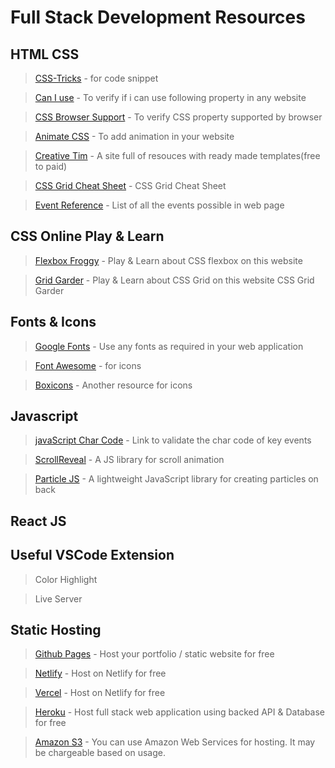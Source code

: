 # Full Stack Development Resources

## HTML CSS

> [CSS-Tricks](https://css-tricks.com/) - for code snippet

> [Can I use](https://caniuse.com/) - To verify if i can use following property in any website

> [CSS Browser Support](https://www.w3schools.com/cssref/css3_browsersupport.asp) - To verify CSS property supported by browser

> [Animate CSS](https://animate.style/) - To add animation in your website

> [Creative Tim](https://www.creative-tim.com/) - A site full of resouces with ready made templates(free to paid)

> [CSS Grid Cheat Sheet](https://grid.malven.co/) - CSS Grid Cheat Sheet

> [Event Reference](https://developer.mozilla.org/en-US/docs/Web/Events) - List of all the events possible in web page

## CSS Online Play & Learn 

> [Flexbox Froggy](https://flexboxfroggy.com/) - Play & Learn about CSS flexbox on this website

> [Grid Garder](http://cssgridgarden.com/) - Play & Learn about CSS Grid on this website CSS Grid Garder

## Fonts & Icons

> [Google Fonts](https://fonts.google.com/) - Use any fonts as required in your web application

> [Font Awesome](https://fontawesome.com/v4.7.0/icons/) - for icons

> [Boxicons](https://boxicons.com/) - Another resource for icons

## Javascript

> [javaScript Char Code](https://www.cambiaresearch.com/articles/15/javascript-char-codes-key-codes) - Link to validate the char code of key events

> [ScrollReveal](https://scrollrevealjs.org/) - A JS library for scroll animation

> [Particle JS](https://vincentgarreau.com/particles.js/) - A lightweight JavaScript library for creating particles on back

## React JS


## Useful VSCode Extension

> Color Highlight

> Live Server

## Static Hosting
> [Github Pages](https://pages.github.com/) - Host your portfolio / static website for free

> [Netlify](https://www.netlify.com/) - Host on Netlify for free

> [Vercel](https://www.vercel.com/) - Host on Netlify for free

> [Heroku](https://heroku.com) - Host full stack web application using backed API & Database for free

> [Amazon S3](https://aws.amazon.com) - You can use Amazon Web Services for hosting. It may be chargeable based on usage.